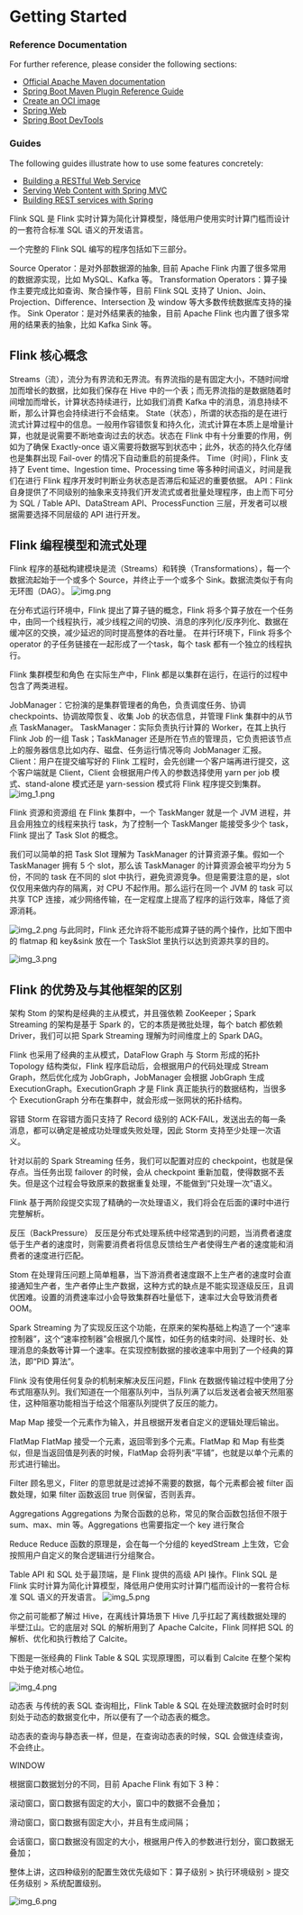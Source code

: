 # Getting Started

### Reference Documentation

For further reference, please consider the following sections:

* [Official Apache Maven documentation](https://maven.apache.org/guides/index.html)
* [Spring Boot Maven Plugin Reference Guide](https://docs.spring.io/spring-boot/docs/2.6.3/maven-plugin/reference/html/)
* [Create an OCI image](https://docs.spring.io/spring-boot/docs/2.6.3/maven-plugin/reference/html/#build-image)
* [Spring Web](https://docs.spring.io/spring-boot/docs/2.6.3/reference/htmlsingle/#boot-features-developing-web-applications)
* [Spring Boot DevTools](https://docs.spring.io/spring-boot/docs/2.6.3/reference/htmlsingle/#using-boot-devtools)

### Guides

The following guides illustrate how to use some features concretely:

* [Building a RESTful Web Service](https://spring.io/guides/gs/rest-service/)
* [Serving Web Content with Spring MVC](https://spring.io/guides/gs/serving-web-content/)
* [Building REST services with Spring](https://spring.io/guides/tutorials/bookmarks/)



Flink SQL 是 Flink 实时计算为简化计算模型，降低用户使用实时计算门槛而设计的一套符合标准 SQL 语义的开发语言。

一个完整的 Flink SQL 编写的程序包括如下三部分。

Source Operator：是对外部数据源的抽象, 目前 Apache Flink 内置了很多常用的数据源实现，比如 MySQL、Kafka 等。
Transformation Operators：算子操作主要完成比如查询、聚合操作等，目前 Flink SQL 支持了 Union、Join、Projection、Difference、Intersection 及 window 等大多数传统数据库支持的操作。
Sink Operator：是对外结果表的抽象，目前 Apache Flink 也内置了很多常用的结果表的抽象，比如 Kafka Sink 等。


## Flink 核心概念
Streams（流），流分为有界流和无界流。有界流指的是有固定大小，不随时间增加而增长的数据，比如我们保存在 Hive 中的一个表；而无界流指的是数据随着时间增加而增长，计算状态持续进行，比如我们消费 Kafka 中的消息，消息持续不断，那么计算也会持续进行不会结束。
State（状态），所谓的状态指的是在进行流式计算过程中的信息。一般用作容错恢复和持久化，流式计算在本质上是增量计算，也就是说需要不断地查询过去的状态。状态在 Flink 中有十分重要的作用，例如为了确保 Exactly-once 语义需要将数据写到状态中；此外，状态的持久化存储也是集群出现 Fail-over 的情况下自动重启的前提条件。
Time（时间），Flink 支持了 Event time、Ingestion time、Processing time 等多种时间语义，时间是我们在进行 Flink 程序开发时判断业务状态是否滞后和延迟的重要依据。
API：Flink 自身提供了不同级别的抽象来支持我们开发流式或者批量处理程序，由上而下可分为 SQL / Table API、DataStream API、ProcessFunction 三层，开发者可以根据需要选择不同层级的 API 进行开发。


##  Flink 编程模型和流式处理
Flink 程序的基础构建模块是流（Streams）和转换（Transformations），每一个数据流起始于一个或多个 Source，并终止于一个或多个 Sink。数据流类似于有向无环图（DAG）。
![img.png](src/main/resources/static/img.png)

在分布式运行环境中，Flink 提出了算子链的概念，Flink 将多个算子放在一个任务中，由同一个线程执行，减少线程之间的切换、消息的序列化/反序列化、数据在缓冲区的交换，减少延迟的同时提高整体的吞吐量。
在并行环境下，Flink 将多个 operator 的子任务链接在一起形成了一个task，每个 task 都有一个独立的线程执行。

Flink 集群模型和角色
在实际生产中，Flink 都是以集群在运行，在运行的过程中包含了两类进程。

JobManager：它扮演的是集群管理者的角色，负责调度任务、协调 checkpoints、协调故障恢复、收集 Job 的状态信息，并管理 Flink 集群中的从节点 TaskManager。
TaskManager：实际负责执行计算的 Worker，在其上执行 Flink Job 的一组 Task；TaskManager 还是所在节点的管理员，它负责把该节点上的服务器信息比如内存、磁盘、任务运行情况等向 JobManager 汇报。
Client：用户在提交编写好的 Flink 工程时，会先创建一个客户端再进行提交，这个客户端就是 Client，Client 会根据用户传入的参数选择使用 yarn per job 模式、stand-alone 模式还是 yarn-session 模式将 Flink 程序提交到集群。
![img_1.png](src/main/resources/static/img_1.png)

Flink 资源和资源组
在 Flink 集群中，一个 TaskManger 就是一个 JVM 进程，并且会用独立的线程来执行 task，为了控制一个 TaskManger 能接受多少个 task，Flink 提出了 Task Slot 的概念。

我们可以简单的把 Task Slot 理解为 TaskManager 的计算资源子集。假如一个 TaskManager 拥有 5 个 slot，那么该 TaskManager 的计算资源会被平均分为 5 份，不同的 task 在不同的 slot 中执行，避免资源竞争。但是需要注意的是，slot 仅仅用来做内存的隔离，对 CPU 不起作用。那么运行在同一个 JVM 的 task 可以共享 TCP 连接，减少网络传输，在一定程度上提高了程序的运行效率，降低了资源消耗。

![img_2.png](src/main/resources/static/img_2.png)
与此同时，Flink 还允许将不能形成算子链的两个操作，比如下图中的 flatmap 和 key&sink 放在一个 TaskSlot 里执行以达到资源共享的目的。

![img_3.png](src/main/resources/static/img_3.png)


## Flink 的优势及与其他框架的区别

架构
Stom 的架构是经典的主从模式，并且强依赖 ZooKeeper；Spark Streaming 的架构是基于 Spark 的，它的本质是微批处理，每个 batch 都依赖 Driver，我们可以把 Spark Streaming 理解为时间维度上的 Spark DAG。

Flink 也采用了经典的主从模式，DataFlow Graph 与 Storm 形成的拓扑 Topology 结构类似，Flink 程序启动后，会根据用户的代码处理成 Stream Graph，然后优化成为 JobGraph，JobManager 会根据 JobGraph 生成 ExecutionGraph。ExecutionGraph 才是 Flink 真正能执行的数据结构，当很多个 ExecutionGraph 分布在集群中，就会形成一张网状的拓扑结构。

容错
Storm 在容错方面只支持了 Record 级别的 ACK-FAIL，发送出去的每一条消息，都可以确定是被成功处理或失败处理，因此 Storm 支持至少处理一次语义。

针对以前的 Spark Streaming 任务，我们可以配置对应的 checkpoint，也就是保存点。当任务出现 failover 的时候，会从 checkpoint 重新加载，使得数据不丢失。但是这个过程会导致原来的数据重复处理，不能做到“只处理一次”语义。

Flink 基于两阶段提交实现了精确的一次处理语义，我们将会在后面的课时中进行完整解析。

反压（BackPressure）
反压是分布式处理系统中经常遇到的问题，当消费者速度低于生产者的速度时，则需要消费者将信息反馈给生产者使得生产者的速度能和消费者的速度进行匹配。

Stom 在处理背压问题上简单粗暴，当下游消费者速度跟不上生产者的速度时会直接通知生产者，生产者停止生产数据，这种方式的缺点是不能实现逐级反压，且调优困难。设置的消费速率过小会导致集群吞吐量低下，速率过大会导致消费者 OOM。

Spark Streaming 为了实现反压这个功能，在原来的架构基础上构造了一个“速率控制器”，这个“速率控制器”会根据几个属性，如任务的结束时间、处理时长、处理消息的条数等计算一个速率。在实现控制数据的接收速率中用到了一个经典的算法，即“PID 算法”。

Flink 没有使用任何复杂的机制来解决反压问题，Flink 在数据传输过程中使用了分布式阻塞队列。我们知道在一个阻塞队列中，当队列满了以后发送者会被天然阻塞住，这种阻塞功能相当于给这个阻塞队列提供了反压的能力。

Map
Map 接受一个元素作为输入，并且根据开发者自定义的逻辑处理后输出。

FlatMap
FlatMap 接受一个元素，返回零到多个元素。FlatMap 和 Map 有些类似，但是当返回值是列表的时候，FlatMap 会将列表“平铺”，也就是以单个元素的形式进行输出。

Filter
顾名思义，Fliter 的意思就是过滤掉不需要的数据，每个元素都会被 filter 函数处理，如果 filter 函数返回 true 则保留，否则丢弃。

Aggregations
Aggregations 为聚合函数的总称，常见的聚合函数包括但不限于 sum、max、min 等。Aggregations 也需要指定一个 key 进行聚合

Reduce
Reduce 函数的原理是，会在每一个分组的 keyedStream 上生效，它会按照用户自定义的聚合逻辑进行分组聚合。


Table API 和 SQL 处于最顶端，是 Flink 提供的高级 API 操作。Flink SQL 是 Flink 实时计算为简化计算模型，降低用户使用实时计算门槛而设计的一套符合标准 SQL 语义的开发语言。
![img_5.png](src/main/resources/static/img_5.png)


你之前可能都了解过 Hive，在离线计算场景下 Hive 几乎扛起了离线数据处理的半壁江山。它的底层对 SQL 的解析用到了 Apache Calcite，Flink 同样把 SQL 的解析、优化和执行教给了 Calcite。

下图是一张经典的 Flink Table & SQL 实现原理图，可以看到 Calcite 在整个架构中处于绝对核心地位。

![img_4.png](src/main/resources/static/img_4.png)

动态表
与传统的表 SQL 查询相比，Flink Table & SQL 在处理流数据时会时时刻刻处于动态的数据变化中，所以便有了一个动态表的概念。

动态表的查询与静态表一样，但是，在查询动态表的时候，SQL 会做连续查询，不会终止。


WINDOW

根据窗口数据划分的不同，目前 Apache Flink 有如下 3 种：

滚动窗口，窗口数据有固定的大小，窗口中的数据不会叠加；

滑动窗口，窗口数据有固定大小，并且有生成间隔；

会话窗口，窗口数据没有固定的大小，根据用户传入的参数进行划分，窗口数据无叠加；

整体上讲，这四种级别的配置生效优先级如下：算子级别 > 执行环境级别 > 提交任务级别 > 系统配置级别。

![img_6.png](src/main/resources/static/img_6.png)